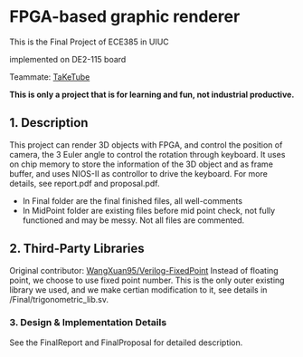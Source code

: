 # FPGA-based graphic renderer
This is the Final Project of ECE385 in UIUC 

implemented on DE2-115 board

Teammate: [TaKeTube](https://github.com/TaKeTube)

**This is only a project that is for learning and fun, not industrial productive.**



## 1. Description
This project can render 3D objects with FPGA, and control the position of camera, the 3 Euler angle to control the rotation through keyboard.
It uses on chip memory to store the information of the 3D object and as frame buffer, and uses NIOS-II as controllor to drive the keyboard.
For more details, see report.pdf and proposal.pdf.

+   In Final folder are the final finished files, all well-comments
+    In MidPoint folder are existing files before mid point check, not fully functioned and may be messy. Not all files are commented.

## 2. Third-Party Libraries
Original contributor: [WangXuan95/Verilog-FixedPoint](https://github.com/WangXuan95/Verilog-FixedPoint)
Instead of floating point, we choose to use fixed point number. This is the only outer existing library we used, and we make certian modification to it, see details in /Final/trigonometric_lib.sv.

### 3. Design & Implementation Details

See the FinalReport and FinalProposal for detailed description.

